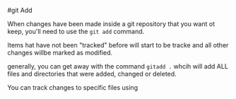 #git Add

When changes have been made inside a git repository that you want ot keep, you'll need to use the `git add` command.

Items hat have not been "tracked" before will start to be tracke and all other changes willbe marked as modified.

generally, you can get away with the command `gitadd .` whcih will add ALL files and directories that were added, changed or deleted.

You can track changes to specific files using  